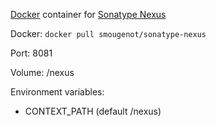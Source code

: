 [Docker](http://www.docker.com/) container for [Sonatype Nexus](http://www.sonatype.org/nexus)

Docker: `docker pull smougenot/sonatype-nexus`

Port: 8081

Volume: /nexus

Environment variables:

* CONTEXT_PATH (default /nexus)
